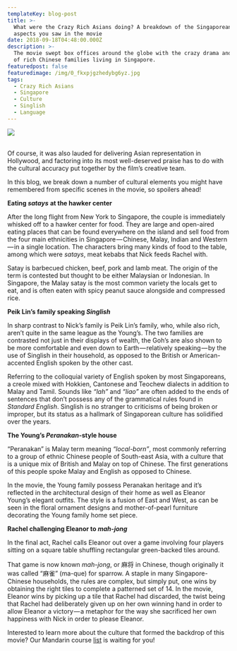 ```yaml
---
templateKey: blog-post
title: >-
  What were the Crazy Rich Asians doing? A breakdown of the Singaporean cultural
  aspects you saw in the movie
date: 2018-09-18T04:48:00.000Z
description: >-
  The movie swept box offices around the globe with the crazy drama and antics
  of rich Chinese families living in Singapore.
featuredpost: false
featuredimage: /img/0_fkxpjgzhedybg6yz.jpg
tags:
  - Crazy Rich Asians
  - Singapore
  - Culture
  - Singlish
  - Language
---
```

![](/img/0_fkxpjgzhedybg6yz.jpg)

<br> Of course, it was also lauded for delivering Asian representation in Hollywood, and factoring into its most well-deserved praise has to do with the cultural accuracy put together by the film’s creative team.



In this blog, we break down a number of cultural elements you might have remembered from specific scenes in the movie, so spoilers ahead!

**Eating _satays_** **at the hawker center**



After the long flight from New York to Singapore, the couple is immediately whisked off to a hawker center for food. They are large and open-aired eating places that can be found everywhere on the island and sell food from the four main ethnicities in Singapore — Chinese, Malay, Indian and Western — in a single location. The characters bring many kinds of food to the table, among which were _satays_, meat kebabs that Nick feeds Rachel with.



Satay is barbecued chicken, beef, pork and lamb meat. The origin of the term is contested but thought to be either Malaysian or Indonesian. In Singapore, the Malay satay is the most common variety the locals get to eat, and is often eaten with spicy peanut sauce alongside and compressed rice.



**Peik Lin’s family speaking _Singlish_**



In sharp contrast to Nick’s family is Peik Lin’s family, who, while also rich, aren’t quite in the same league as the Young’s. The two families are contrasted not just in their displays of wealth, the Goh’s are also shown to be more comfortable and even down to Earth — relatively speaking — by the use of Singlish in their household, as opposed to the British or American-accented English spoken by the other cast.



Referring to the colloquial variety of English spoken by most Singaporeans, a creole mixed with Hokkien, Cantonese and Teochew dialects in addition to Malay and Tamil. Sounds like _“lah”_ and _“liao”_ are often added to the ends of sentences that don’t possess any of the grammatical rules found in _Standard English_. Singlish is no stranger to criticisms of being broken or improper, but its status as a hallmark of Singaporean culture has solidified over the years.



**The Young’s _Peranakan_-style house**



“Peranakan” is Malay term meaning _“local-born”_, most commonly referring to a group of ethnic Chinese people of South-east Asia, with a culture that is a unique mix of British and Malay on top of Chinese. The first generations of this people spoke Malay and English as opposed to Chinese.



In the movie, the Young family possess Peranakan heritage and it’s reflected in the architectural design of their home as well as Eleanor Young’s elegant outfits. The style is a fusion of East and West, as can be seen in the floral ornament designs and mother-of-pearl furniture decorating the Young family home set piece.



**Rachel challenging Eleanor to _mah-jong_**



In the final act, Rachel calls Eleanor out over a game involving four players sitting on a square table shuffling rectangular green-backed tiles around.



That game is now known _mah-jong_, or 麻将 in Chinese, though originally it was called “麻雀” (ma-que) for sparrow. A staple in many Singapore-Chinese households, the rules are complex, but simply put, one wins by obtaining the right tiles to complete a patterned set of 14. In the movie, Eleanor wins by picking up a tile that Rachel had discarded, the twist being that Rachel had deliberately given up on her own winning hand in order to allow Eleanor a victory — a metaphor for the way she sacrificed her own happiness with Nick in order to please Eleanor.



Interested to learn more about the culture that formed the backdrop of this movie? Our Mandarin course [list](https://fluentup.com/search?chinese) is waiting for you!
